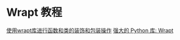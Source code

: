 # Wrapt 教程

<show-structure depth="2"/>


<seealso>
<category ref="ref_docs">
    <a href="https://mp.weixin.qq.com/s/dilsR9AbhYjRJWOnOjgwqQ">使用wrapt库进行函数和类的装饰和包装操作</a>
    <a href="https://mp.weixin.qq.com/s/0iXFqGL-UnXd5LRTqQDW1g">强大的 Python 库: Wrapt</a>
</category>
<category ref="ref_github">
</category>
<category ref="ref_issues">
</category>
<category ref="ref_hf"></category>
<category ref="ref_ms"></category>
</seealso>